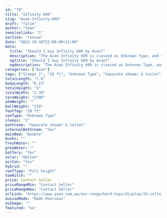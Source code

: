 ```yaml
---
id: "78"
title: "Infinity 609"
slug: "Avan-Infinity-609"
draft: "false"
author: "Sean"
seealsolinks: "1"
section: "review"
date: "2022-10-10T22:00:09+11:00"
meta:
  title: "Should I buy Infinity 609 by Avan?"
  description: "The Avan Infinity 609 is classed as Unknown Type, and sleeps 2 people. It is Made Overseas and comes in at 20 ft. It generally has Separate shower & toilet."
  ogtitle: "Should I buy Infinity 609 by Avan?"
  ogdescription: "The Avan Infinity 609 is classed as Unknown Type, and sleeps 2 people. It is Made Overseas and comes in at 20 ft. It generally has Separate shower & toilet."
categories: ["Avan"]
tags: ["Sleeps 2", "20 ft", "Unknown Type", "Separate shower & toilet", "Full height", "Price Unknown", "Made Overseas"]
totalLength: "7.8"
bodyLength: "6.23"
totalHeight: "3"
totalWidth: "2.39"
tareWeight: "2300"
atmWeight: ""
ballWeight: "210"
footTag: "20 ft"
vanType: "Unknown Type"
sleeps: "2"
bathroom: "Separate shower & toilet"
internalBathroom: "Yes"
mainBed: "Double"
bunks: ""
freshWater: ""
greyWater: ""
battery: "Yes"
solar: "Option"
airCon: "Yes"
hybrid: ""
roofType: "Full height"
towHitch: ""
price: Contact Seller
priceRangeMin: "Contact Seller"
priceRangeMax: "Contact Seller"
urlLink: "https://www.avan.com.au/our-range/hard-tops/display/16-infinity-slide-out"
aussieMade: "Made Overseas"
noImage: ""
featured: "no"
---
```

